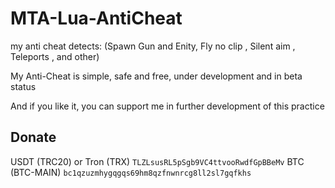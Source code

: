 # MTA-Lua-AntiCheat

my anti cheat detects: (Spawn Gun and Enity, Fly no clip , Silent aim , Teleports , and other)

My Anti-Cheat is simple, safe and free, under development and in beta status

And if you like it, you can support me in further development of this practice

## Donate
USDT (TRC20) or Tron (TRX) `TLZLsusRL5pSgb9VC4ttvooRwdfGpBBeMv`
BTC (BTC-MAIN) `bc1qzuzmhygqgqs69hm8qzfnwnrcg8ll2sl7gqfkhs`

